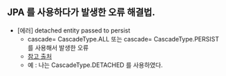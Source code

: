 ## JPA 를 사용하다가 발생한 오류 해결법.

- [에러] detached entity passed to persist
    - cascade= CascadeType.ALL 또는 cascade= CascadeType.PERSIST 를 사용해서 발생한 오류
    - [참고 출처](https://conservative-vector.tistory.com/entry/%EC%97%90%EB%9F%ACdetached-entity-passed-to-persist-orgrefrigeratorspringbootdomainrecipeFood-nested-exception-is-orghibernatePersistentObjectException)
  - 예 : 나는 CascadeType.DETACHED 를 사용하였다.



